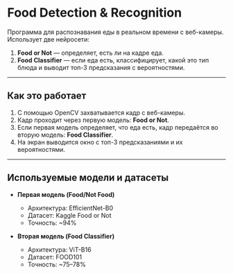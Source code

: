 # Food Detection & Recognition

Программа для распознавания еды в реальном времени с веб-камеры.  
Использует две нейросети:  

1. **Food or Not** — определяет, есть ли на кадре еда.  
2. **Food Classifier** — если еда есть, классифицирует, какой это тип блюда и выводит топ-3 предсказания с вероятностями.

---

## Как это работает

1. С помощью OpenCV захватывается кадр с веб-камеры.  
2. Кадр проходит через первую модель: **Food or Not**.  
3. Если первая модель определяет, что еда есть, кадр передаётся во вторую модель: **Food Classifier**.  
4. На экран выводится окно с топ-3 предсказаниями и их вероятностями.  

---

## Используемые модели и датасеты

- **Первая модель (Food/Not Food)**
  - Архитектура: EfficientNet-B0
  - Датасет: Kaggle Food or Not
  - Точность: ~94%

- **Вторая модель (Food Classifier)**
  - Архитектура: ViT-B16
  - Датасет: FOOD101
  - Точность: ~75–78%
